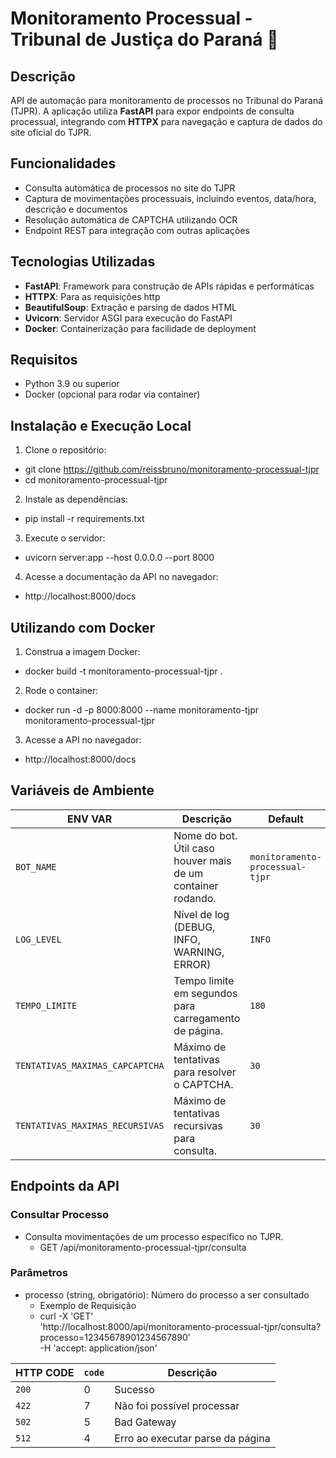 # Monitoramento Processual - Tribunal de Justiça do Paraná :robot:

## Descrição
API de automação para monitoramento de processos no Tribunal do Paraná (TJPR). A aplicação utiliza **FastAPI** para expor endpoints de consulta processual, integrando com **HTTPX** para navegação e captura de dados do site oficial do TJPR.


## Funcionalidades
- Consulta automática de processos no site do TJPR
- Captura de movimentações processuais, incluindo eventos, data/hora, descrição e documentos
- Resolução automática de CAPTCHA utilizando OCR
- Endpoint REST para integração com outras aplicações


## Tecnologias Utilizadas
- **FastAPI**: Framework para construção de APIs rápidas e performáticas
- **HTTPX**: Para as requisições http
- **BeautifulSoup**: Extração e parsing de dados HTML
- **Uvicorn**: Servidor ASGI para execução do FastAPI
- **Docker**: Containerização para facilidade de deployment


## Requisitos
- Python 3.9 ou superior
- Docker (opcional para rodar via container)


## Instalação e Execução Local


1. Clone o repositório:
- git clone https://github.com/reissbruno/monitoramento-processual-tjpr
- cd monitoramento-processual-tjpr


2. Instale as dependências:
- pip install -r requirements.txt


3. Execute o servidor:
- uvicorn server:app --host 0.0.0.0 --port 8000


4. Acesse a documentação da API no navegador:
- http://localhost:8000/docs


## Utilizando com Docker
1. Construa a imagem Docker:
- docker build -t monitoramento-processual-tjpr .


2. Rode o container:
- docker run -d -p 8000:8000 --name monitoramento-tjpr monitoramento-processual-tjpr


3. Acesse a API no navegador:
- http://localhost:8000/docs


## Variáveis de Ambiente
| ENV VAR | Descrição | Default |
| --------- | ---------- | --------- |
| `BOT_NAME` | Nome do bot. Útil caso houver mais de um container rodando. | `monitoramento-processual-tjpr` |
| `LOG_LEVEL` | Nível de log (DEBUG, INFO, WARNING, ERROR) | `INFO` |
| `TEMPO_LIMITE` | Tempo limite em segundos para carregamento de página. | `180` |
| `TENTATIVAS_MAXIMAS_CAPCAPTCHA` | Máximo de tentativas para resolver o CAPTCHA. | `30` |
| `TENTATIVAS_MAXIMAS_RECURSIVAS` | Máximo de tentativas recursivas para consulta. | `30` |



## Endpoints da API

### Consultar Processo
* Consulta movimentações de um processo específico no TJPR.
    - GET /api/monitoramento-processual-tjpr/consulta


### Parâmetros
* processo (string, obrigatório): Número do processo a ser consultado
    - Exemplo de Requisição
    - curl -X 'GET' \
        'http://localhost:8000/api/monitoramento-processual-tjpr/consulta?processo=12345678901234567890' \
        -H 'accept: application/json'



| HTTP CODE | `code` | Descrição |
| --------- | ------ | --------- |
| `200`     | 0      | Sucesso |
| `422`     | 7      | Não foi possível processar |
| `502`     | 5      | Bad Gateway |
| `512`     | 4      | Erro ao executar parse da página |
